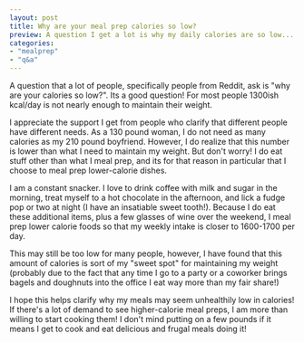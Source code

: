 ```yaml
---
layout: post
title: Why are your meal prep calories so low?
preview: A question I get a lot is why my daily calories are so low...
categories:
- "mealprep"
- "q&a"
---
```


A question that a lot of people, specifically people from Reddit, ask is "why are your calories so low?". Its a good question! For most people 1300ish kcal/day is not nearly enough to maintain their weight. 

I appreciate the support I get from people who clarify that different people have different needs. As a 130 pound woman, I do not need as many calories as my 210 pound boyfriend. However, I do realize that this number is lower than what I need to maintain my weight. But don't worry! I do eat stuff other than what I meal prep, and its for that reason in particular that I choose to meal prep lower-calorie dishes. 

I am a constant snacker. I love to drink coffee with milk and sugar in the morning, treat myself to a hot chocolate in the afternoon, and lick a fudge pop or two at night (I have an insatiable sweet tooth!). Because I do eat these additional items, plus a few glasses of wine over the weekend, I meal prep lower calorie foods so that my weekly intake is closer to 1600-1700 per day. 

This may still be too low for many people, however, I have found that this amount of calories is sort of my "sweet spot" for maintaining my weight (probably due to the fact that any time I go to a party or a coworker brings bagels and doughnuts into the office I eat way more than my fair share!)

I hope this helps clarify why my meals may seem unhealthily low in calories! If there's a lot of demand to see higher-calorie meal preps, I am more than willing to start cooking them! I don't mind putting on a few pounds if it means I get to cook and eat delicious and frugal meals doing it!
